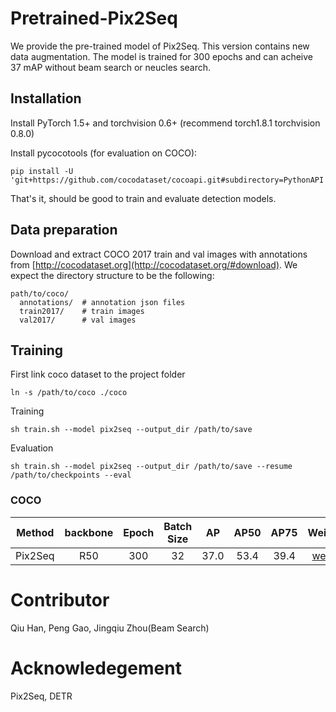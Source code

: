 # Pretrained-Pix2Seq
We provide the pre-trained model of Pix2Seq. This version contains new data augmentation. The model is trained for 300 epochs and can acheive 37 mAP without beam search or neucles search. 


## Installation

Install PyTorch 1.5+ and torchvision 0.6+ (recommend torch1.8.1 torchvision 0.8.0)

Install pycocotools (for evaluation on COCO):

```
pip install -U 'git+https://github.com/cocodataset/cocoapi.git#subdirectory=PythonAPI'
```

That's it, should be good to train and evaluate detection models.

## Data preparation

Download and extract COCO 2017 train and val images with annotations from
[http://cocodataset.org](http://cocodataset.org/#download).
We expect the directory structure to be the following:
```
path/to/coco/
  annotations/  # annotation json files
  train2017/    # train images
  val2017/      # val images
```

## Training

First link coco dataset to the project folder
```
ln -s /path/to/coco ./coco 
```

Training
```
sh train.sh --model pix2seq --output_dir /path/to/save
```

Evaluation
```
sh train.sh --model pix2seq --output_dir /path/to/save --resume /path/to/checkpoints --eval
```

### COCO 

| Method  | backbone | Epoch | Batch Size | AP   | AP50  | AP75  | Weights |
| :-----: | :------: | :----:| :---------:| :---:| :---: | :---: | :-----: |
| Pix2Seq | R50      | 300   | 32         | 37.0 | 53.4 | 39.4 | [weight](https://drive.google.com/file/d/1b7KzqnEBIQCTKmk9SqsXNqX2nlTZSFV_/view?usp=sharing) | 

# Contributor
Qiu Han, Peng Gao, Jingqiu Zhou(Beam Search)

# Acknowledegement
Pix2Seq, DETR 
